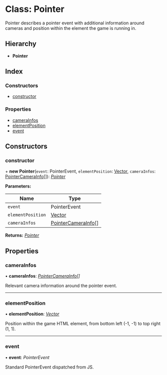 
# Class: Pointer

Pointer describes a pointer event with additional information around cameras and position within
the element the game is running in.

## Hierarchy

* **Pointer**

## Index

### Constructors

* [constructor](pointer.md#constructor)

### Properties

* [cameraInfos](pointer.md#camerainfos)
* [elementPosition](pointer.md#elementposition)
* [event](pointer.md#event)

## Constructors

###  constructor

\+ **new Pointer**(`event`: PointerEvent, `elementPosition`: [Vector](vector.md), `cameraInfos`: [PointerCameraInfo](pointercamerainfo.md)[]): *[Pointer](pointer.md)*

**Parameters:**

Name | Type |
------ | ------ |
`event` | PointerEvent |
`elementPosition` | [Vector](vector.md) |
`cameraInfos` | [PointerCameraInfo](pointercamerainfo.md)[] |

**Returns:** *[Pointer](pointer.md)*

## Properties

###  cameraInfos

• **cameraInfos**: *[PointerCameraInfo](pointercamerainfo.md)[]*

Relevant camera information around the pointer event.

___

###  elementPosition

• **elementPosition**: *[Vector](vector.md)*

Position within the game HTML element, from bottom left (-1, -1) to top right (1, 1).

___

###  event

• **event**: *PointerEvent*

Standard PointerEvent dispatched from JS.
